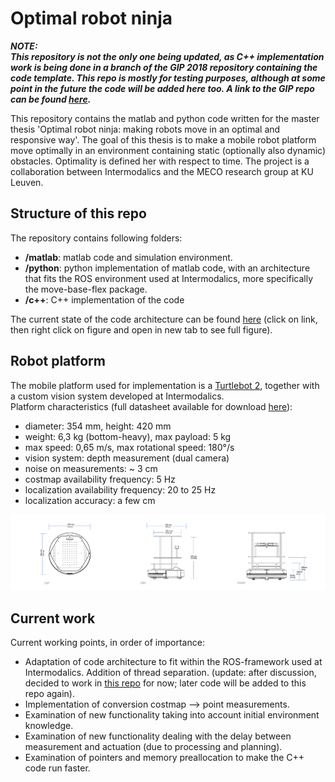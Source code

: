 # Optimal robot ninja

<!---
***NOTE:  
This repository is not being updated for the moment, as C++ implementation work is being done in a template defined in the GIP 2018 repository and will be added here later. A link to this repo can be found [here](https://github.com/intermodalics-gip/omg_ros).***
-->

***NOTE:  
This repository is not the only one being updated, as C++ implementation work is being done in a branch of the GIP 2018 repository containing the code template. This repo is mostly for testing purposes, although at some point in the future the code will be added here too. A link to the GIP repo can be found [here](https://github.com/intermodalics-gip/omg_ros).***

This repository contains the matlab and python code written for the master thesis 'Optimal robot ninja: making robots move in an optimal and responsive way'. The goal of this thesis is to make a mobile robot platform move optimally in an environment containing static (optionally also dynamic) obstacles. Optimality is defined her with respect to time. The project is a collaboration between Intermodalics and the MECO research group at KU Leuven.

## Structure of this repo
The repository contains following folders:
 - __/matlab__: matlab code and simulation environment.
 - __/python__: python implementation of matlab code, with an architecture that fits the ROS environment used at Intermodalics, more specifically the move-base-flex package.
 - __/c++__: C++ implementation of the code

The current state of the code architecture can be found [here](https://github.com/Michael-Purser/Optimal-Robot-Ninja/blob/master/architecture.png) (click on link, then right click on figure and open in new tab to see full figure).

## Robot platform
The mobile platform used for implementation is a [Turtlebot 2](http://www.willowgarage.com/turtlebot), together with a custom vision system developed at Intermodalics.  
Platform characteristics (full datasheet available for download [here](http://bit.ly/1L2FIzG)):
 - diameter: 354 mm, height: 420 mm
 - weight: 6,3 kg (bottom-heavy), max payload: 5 kg
 - max speed: 0,65 m/s, max rotational speed: 180°/s
 - vision system: depth measurement (dual camera)
 - noise on measurements: ~ 3 cm
 - costmap availability frequency: 5 Hz
 - localization availability frequency: 20 to 25 Hz
 - localization accuracy: a few cm

![figure of turtlebot](https://github.com/Michael-Purser/Optimal-Robot-Ninja/blob/master/turtlebot2_info.png "Turtlebot 2 schematics")

## Current work
Current working points, in order of importance:
 - Adaptation of code architecture to fit within the ROS-framework used at Intermodalics. Addition of thread separation. (update: after discussion, decided to work in [this repo](https://github.com/intermodalics-gip/omg_ros) for now; later code will be added to this repo again).
 - Implementation of conversion costmap --> point measurements.
 - Examination of new functionality taking into account initial environment knowledge.
 - Examination of new functionality dealing with the delay between measurement and actuation (due to processing and planning).
 - Examination of pointers and memory preallocation to make the C++ code run faster.

